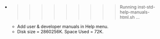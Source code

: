 * >>>>>>>>> Running inst-std-help-manuals-html.sh ...
  * Add user & developer manuals in Help menu.
  * Disk size = 2860256K. Space Used = 72K.
